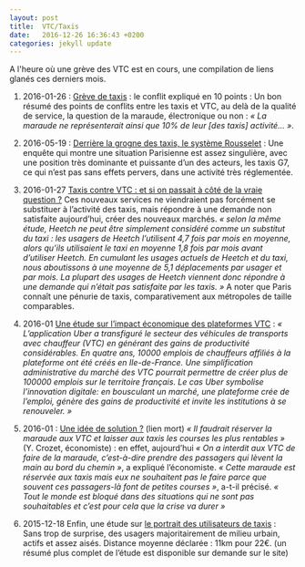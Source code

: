```yaml
---
layout: post
title:  VTC/Taxis
date:   2016-12-26 16:36:43 +0200
categories: jekyll update
---
```

A l'heure où une grève des VTC est en cours, une compilation de liens glanés ces derniers mois.

    

1. 2016-01-26 : [Grève de taxis](http://www.latribune.fr/entreprises-finance/services/transport-logistique/greve-des-taxis-comprendre-tout-le-conflit-en-10-points-545859.html) : le conflit expliqué en 10 points : Un bon résumé des points de conflits entre les taxis et VTC, au delà de la qualité de service, la question de la maraude, électronique ou non : _« La maraude ne représenterait ainsi que 10% de leur [des taxis] activité…  »_.

2. 2016-05-19 : [Derrière la grogne des taxis, le système Rousselet](http://tempsreel.nouvelobs.com/economie/20150212.OBS2398/comment-le-roi-des-taxis-compte-contrer-uber-au-detriment-des-clients.html) : Une enquête qui montre une situation Parisienne est assez singulière, avec une position très dominante et puissante d’un des acteurs, les taxis G7, ce qui n’est pas sans effets pervers, dans une activité très réglementée.

3. 2016-01-27 [Taxis contre VTC : et si on passait à côté de la vraie question ?](http://www.latribune.fr/entreprises-finance/services/transport-logistique/taxis-contre-vtc-et-si-on-passait-a-cote-de-la-vraie-question-545984.html) Ces nouveaux services ne viendraient pas forcément se substituer à l’activité des taxis, mais répondre à une demande non satisfaite aujourd’hui, créer des nouveaux marchés. _« selon la même étude, Heetch ne peut être simplement considéré comme un substitut du taxi : les usagers de Heetch l’utilisent 4,7 fois par mois en moyenne, alors qu’ils utilisaient le taxi en moyenne 1,8 fois par mois avant d’utiliser Heetch. En cumulant les usages actuels de Heetch et du taxi, nous aboutissons à une moyenne de 5,1 déplacements par usager et par mois. La plupart des usages de Heetch viennent donc répondre à une demande qui n’était pas satisfaite par les taxis. »_
A noter que Paris connaît une pénurie de taxis, comparativement aux métropoles de taille comparables.

4. 2016-01 [Une étude sur l’impact économique des plateformes VTC](http://www.asteres.fr/wp-content/uploads/2016/01/Etude-Aster%C3%A8s-Uber-une-innovation-au-service-de-la-croissance.pdf) : _« L’application Uber a transfiguré le  secteur  des  véhicules  de  transports  avec chauffeur  (VTC)  en générant  des  gains  de  productivité considérables. En quatre ans, 10000 emplois de chauffeurs affiliés à la plateforme ont été créés en Ile-de-France. Une simplification administrative du marché des VTC pourrait permettre de  créer plus de  100000 emplois sur le territoire français. Le  cas Uber symbolise l’innovation digitale: en bousculant un marché, une plateforme crée de l’emploi, génère des gains de productivité et invite les institutions à se renouveler. »_

5. 2016-01 : [Une idée de solution ?](http://www.franceinfo.fr/fil-info/article/taxis-vtc-il-faudrait-reserver-la-maraude-aux-vtc-et-laisser-aux-taxis-les-courses-les-plus-765075) (lien mort) _« Il faudrait réserver la maraude aux VTC et laisser aux taxis les courses les plus rentables »_ (Y. Crozet, économiste) : en effet, aujourd’hui _« On a interdit aux VTC de faire de la maraude, c’est-à-dire prendre des passagers qui lèvent la main au bord du chemin »_, a expliqué l’économiste. _« Cette maraude est réservée aux taxis mais eux ne souhaitent pas le faire parce que souvent ces passagers-là font de petites courses »_, a-t-il précisé. _« Tout le monde est bloqué dans des situations qui ne sont pas souhaitables et c’est pour cela que la crise va durer »_

6. 2015-12-18 Enfin, une étude sur [le portrait des utilisateurs de taxis](http://6t.fr/portrait-du-taxi-en-france-panel-6t/?platform=hootsuite) : Sans trop de surprise, des usagers majoritairement de milieu urbain, actifs et assez aisés. Distance moyenne déclarée : 11km pour 22€. (un résumé plus complet de l’étude est disponible sur demande sur le site)
